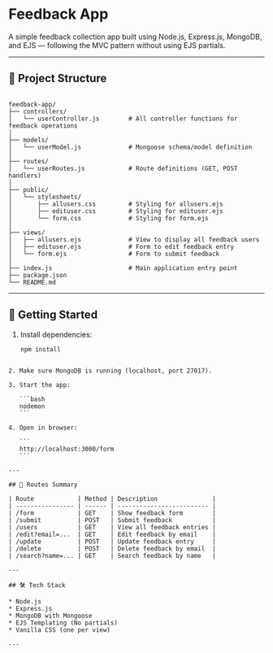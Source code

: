 # Feedback App

A simple feedback collection app built using Node.js, Express.js, MongoDB, and EJS — following the MVC pattern without using EJS partials.

---

## 📁 Project Structure

```

feedback-app/
├── controllers/
│   └── userController.js        # All controller functions for feedback operations
│
├── models/
│   └── userModel.js             # Mongoose schema/model definition
│
├── routes/
│   └── userRoutes.js            # Route definitions (GET, POST handlers)
│
├── public/
│   └── stylesheets/
│       ├── allusers.css         # Styling for allusers.ejs
│       ├── edituser.css         # Styling for edituser.ejs
│       └── form.css             # Styling for form.ejs
│
├── views/
│   ├── allusers.ejs             # View to display all feedback users
│   ├── edituser.ejs             # Form to edit feedback entry
│   └── form.ejs                 # Form to submit feedback
│
├── index.js                     # Main application entry point
├── package.json
└── README.md

````

---

## 🚀 Getting Started

1. Install dependencies:

   ```bash
   npm install
````

2. Make sure MongoDB is running (localhost, port 27017).

3. Start the app:

   ```bash
   nodemon
   ```

4. Open in browser:

   ```
   http://localhost:3000/form
   ```

---

## 📌 Routes Summary

| Route            | Method | Description               |
| ---------------- | ------ | ------------------------- |
| /form            | GET    | Show feedback form        |
| /submit          | POST   | Submit feedback           |
| /users           | GET    | View all feedback entries |
| /edit?email=...  | GET    | Edit feedback by email    |
| /update          | POST   | Update feedback entry     |
| /delete          | POST   | Delete feedback by email  |
| /search?name=... | GET    | Search feedback by name   |

---

## 🛠️ Tech Stack

* Node.js
* Express.js
* MongoDB with Mongoose
* EJS Templating (No partials)
* Vanilla CSS (one per view)

---